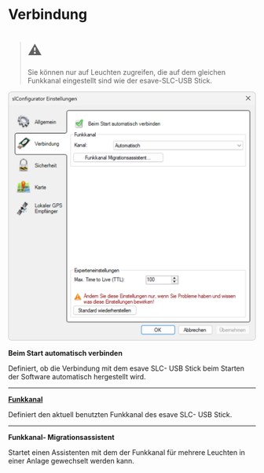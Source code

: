 # Verbindung
># ⚠
> Sie können nur auf Leuchten zugreifen, die auf dem gleichen Funkkanal eingestellt sind wie der esave-SLC-USB Stick.  

![Verbindungs Einstellungen](verbindung.png)  

**Beim Start automatisch verbinden**  

Definiert, ob die Verbindung mit dem esave SLC- USB Stick beim Starten der Software automatisch hergestellt wird.

---

**[Funkkanal](./1-funkkanal/)**

Definiert den aktuell benutzten Funkkanal des esave SLC- USB Stick.  

---

**Funkkanal- Migrationsassistent**  

Startet einen Assistenten mit dem der Funkkanal für mehrere Leuchten in einer Anlage gewechselt werden kann.
